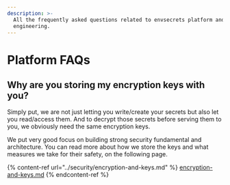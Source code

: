 ```yaml
---
description: >-
  All the frequently asked questions related to envsecrets platform and
  engineering.
---
```


# Platform FAQs

## Why are you storing my encryption keys with you?

Simply put, we are not just letting you write/create your secrets but also let you read/access them. And to decrypt those secrets before serving them to you, we obviously need the same encryption keys.

We put very good focus on building strong security fundamental and architecture. You can read more about how we store the keys and what measures we take for their safety, on the following page.

{% content-ref url="../security/encryption-and-keys.md" %}
[encryption-and-keys.md](../security/encryption-and-keys.md)
{% endcontent-ref %}
